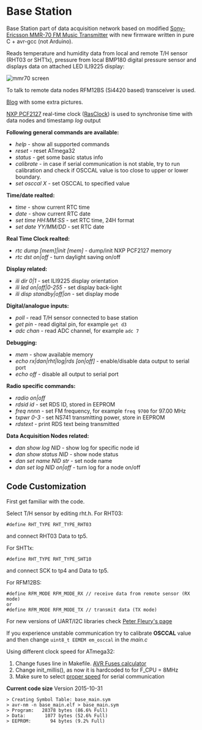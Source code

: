 Base Station
============

Base Station part of data acquisition network based on modified [Sony-Ericsson MMR-70 FM Music Transmitter](http://www.mikrocontroller.net/attachment/140251/MMR70.pdf) with new firmware written in pure C + avr-gcc (not Arduino).

Reads temperature and humidity data from local and remote T/H sensor (RHT03 or SHT1x), pressure from local BMP180 digital pressure sensor and displays data on attached LED ILI9225 display:

![mmr70 screen](http://achilikin.com/github/abs01.png)


To talk to remote data nodes RFM12BS (Si4420 based) transceiver is used.
 
[Blog](http://achilikin.blogspot.ie/2014/06/sony-ericsson-mmr-70-modding-extreme.html) with some extra pictures.

[NXP PCF2127](http://www.nxp.com/documents/data_sheet/PCF2127.pdf) real-time clock ([RasClock](http://afterthoughtsoftware.com/products/rasclock)) is used to synchronise time with data nodes and timestamp *log* output

**Following general commands are available:**
* _help_ - show all supported commands
* _reset_ - reset ATmega32
* _status_ - get some basic status info
* _calibrate_ - in case if serial communication is not stable, try to run calibration and check if OSCCAL value is too close to upper or lower boundary.
* _set osccal X_ - set OSCCAL to specified value

**Time/date realted:**
* _time_ - show current RTC time 
* _date_ - show current RTC date
* _set time HH:MM:SS_ - set RTC time, 24H format
* _set date YY/MM/DD_ - set RTC date

**Real Time Clock realted:**
* _rtc dump [mem]|init [mem]_ - dump/init NXP PCF2127 memory 
* _rtc dst on|off_ - turn daylight saving on/off

**Display related:**
* _ili dir 0|1_ - set ILI9225 display orientation
* _ili led on|off|0-255_ - set display back-light 
* _ili disp standby|off|on_ - set display mode

**Digital/analogue inputs:**
* _poll_ - read T/H sensor connected to base station
* _get pin_ - read digital pin, for example `get d3`
* _adc chan_ - read ADC channel, for example `adc 7`

**Debugging:**
* _mem_ - show available memory
* _echo rx|dan|rht|log|rds [on|off]_ - enable/disable data output to serial port
* _echo off_ - disable all output to serial port

**Radio specific commands:**
* _radio on|off_
* _rdsid id_ - set RDS ID, stored in EEPROM
* _freq nnnn_ - set FM frequency, for example `freq 9700` for 97.00 MHz
* _txpwr 0-3_ - set NS741 transmitting power, store in EEPROM
* _rdstext_ - print RDS text being transmitted

**Data Acquisition Nodes related:**
* _dan show log NID_ - show log for specific node id
* _dan show status NID_ - show node status
* _dan set name NID str_ - set node name
* _dan set log NID on|off_ - turn log for a node on/off


Code Customization
------------------

First get familiar with the code.

Select T/H sensor by editing rht.h. For RHT03:
```
#define RHT_TYPE RHT_TYPE_RHT03
```
and connect RHT03 Data to tp5.

For SHT1x:
```
#define RHT_TYPE RHT_TYPE_SHT10
```
and connect SCK to tp4 and Data to tp5.

For RFM12BS:
```
#define RFM_MODE RFM_MODE_RX // receive data from remote sensor (RX mode)
or
#define RFM_MODE RFM_MODE_TX // transmit data (TX mode)
```

For new versions of UART/I2C libraries check [Peter Fleury's page](http://homepage.hispeed.ch/peterfleury/avr-software.html)

If you experience unstable communication try to calibrate **OSCCAL** value and then change ```uint8_t EEMEM em_osccal``` in the *main.c*

Using different clock speed for ATmega32:

1. Change fuses line in Makefile. [AVR Fuses calculator](http://www.engbedded.com/fusecalc)
2. Change init_millis(), as now it is hardcoded to for F_CPU = 8MHz
3. Make sure to select [proper speed](http://www.wormfood.net/avrbaudcalc.php) for serial communication

**Current code size**
Version 2015-10-31
```
> Creating Symbol Table: base_main.sym
> avr-nm -n base_main.elf > base_main.sym
> Program:   28378 bytes (86.6% Full)
> Data:       1077 bytes (52.6% Full)
> EEPROM:       94 bytes (9.2% Full)
```
